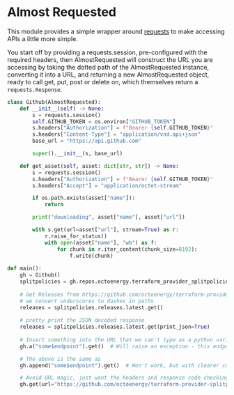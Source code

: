 # Almost Requested

This module provides a simple wrapper around [requests](https://requests.readthedocs.io/en/latest/) to make accessing
APIs a little more simple.

You start off by providing a requests.session, pre-configured with the required headers, then AlmostRequested will
construct the URL you are accessing by taking the dotted path of the AlmostRequested instance, converting it into
a URL, and returning a new AlmostRequested object, ready to call get, put, post or delete on, which themselves return
a `requests.Response`.

```python
class Github(AlmostRequested):
    def __init__(self) -> None:
        s = requests.session()
        self.GITHUB_TOKEN = os.environ["GITHUB_TOKEN"]
        s.headers["Authorization"] = f"Bearer {self.GITHUB_TOKEN}"
        s.headers["Content-Type"] = "application/vnd.api+json"
        base_url = "https://api.github.com"

        super().__init__(s, base_url)

    def get_asset(self, asset: dict[str, str]) -> None:
        s = requests.session()
        s.headers["Authorization"] = f"Bearer {self.GITHUB_TOKEN}"
        s.headers["Accept"] = "application/octet-stream"

        if os.path.exists(asset["name"]):
            return

        print("downloading", asset["name"], asset["url"])

        with s.get(url=asset["url"], stream=True) as r:
            r.raise_for_status()
            with open(asset["name"], "wb") as f:
                for chunk in r.iter_content(chunk_size=8192):
                    f.write(chunk)
        
def main():
    gh = Github()
    splitpolicies = gh.repos.octoenergy.terraform_provider_splitpolicies
    
    # Get Releases from https://github.com/octoenergy/terraform-provider-splitpolicies - by default
    # we convert underscores to dashes in paths
    releases = splitpolicies.releases.latest.get()
    
    # pretty print the JSON decoded response
    releases = splitpolicies.releases.latest.get(print_json=True)
    
    # Insert something into the URL that we can't type as a python variable name
    gh.a("some$endpoint").get()  # Will raise an exception - this endpoint doesn't exist

    # The above is the same as
    gh.append("some$endpoint").get()  # Won't work, but with clearer code

    # Avoid URL magic, just want the headers and response code checking
    gh.get(url="https://github.com/octoenergy/terraform-provider-splitpolicies").get()
```
